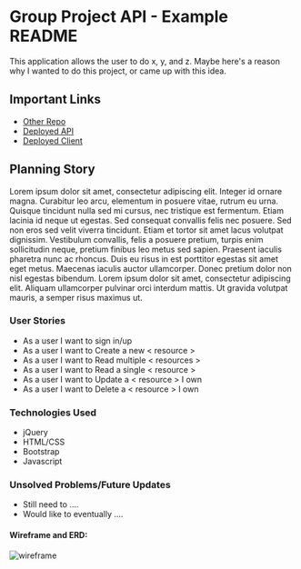 # Group Project API - Example README

This application allows the user to do x, y, and z. Maybe here's a reason why I wanted to do this project, or
came up with this idea.

## Important Links

- [Other Repo](www.link.com)
- [Deployed API](www.link.com)
- [Deployed Client](www.link.com)

## Planning Story

Lorem ipsum dolor sit amet, consectetur adipiscing elit. Integer id ornare magna. Curabitur leo arcu, elementum in posuere vitae, rutrum eu urna. Quisque tincidunt nulla sed mi cursus, nec tristique est fermentum. Etiam lacinia id neque ut egestas. Sed consequat convallis felis nec posuere. Sed non eros sed velit viverra tincidunt. Etiam et tortor sit amet lacus volutpat dignissim. Vestibulum convallis, felis a posuere pretium, turpis enim sollicitudin neque, pretium finibus leo metus sed sapien. Praesent iaculis pharetra nunc ac rhoncus. Duis eu risus in est porttitor egestas sit amet eget metus. Maecenas iaculis auctor ullamcorper. Donec pretium dolor non nisl egestas bibendum. Lorem ipsum dolor sit amet, consectetur adipiscing elit. Aliquam ullamcorper pulvinar orci interdum mattis. Ut gravida volutpat mauris, a semper risus maximus ut.

### User Stories

- As a user I want to sign in/up
- As a user I want to Create a new < resource >
- As a user I want to Read multiple < resources >
- As a user I want to Read a single < resource >
- As a user I want to Update a < resource > I own
- As a user I want to Delete a < resource > I own

### Technologies Used

- jQuery
- HTML/CSS
- Bootstrap
- Javascript

### Unsolved Problems/Future Updates

- Still need to ....
- Would like to eventually ....

#### Wireframe and ERD:
![wireframe](https://lucidchart.zendesk.com/hc/article_attachments/360001080866/Facebook_Wireframe_-_New_Page.png)

